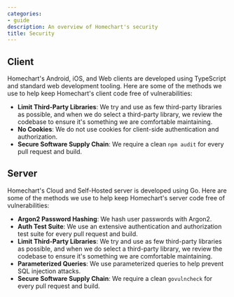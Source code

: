 ```yaml
---
categories:
- guide
description: An overview of Homechart's security
title: Security
---
```


## Client

Homechart's Android, iOS, and Web clients are developed using TypeScript and standard web development tooling.  Here are some of the methods we use to help keep Homechart's client code free of vulnerabilities:

- **Limit Third-Party Libraries**: We try and use as few third-party libraries as possible, and when we do select a third-party library, we review the codebase to ensure it's something we are comfortable maintaining.
- **No Cookies**: We do not use cookies for client-side authentication and authorization.
- **Secure Software Supply Chain**: We require a clean `npm audit` for every pull request and build.

## Server

Homechart's Cloud and Self-Hosted server is developed using Go.  Here are some of the methods we use to help keep Homechart's server code free of vulnerabilities:

- **Argon2 Password Hashing**: We hash user passwords with Argon2.
- **Auth Test Suite**: We use an extensive authentication and authorization test suite for every pull request and build.
- **Limit Third-Party Libraries**: We try and use as few third-party libraries as possible, and when we do select a third-party library, we review the codebase to ensure it's something we are comfortable maintaining.
- **Parameterized Queries**: We use parameterized queries to help prevent SQL injection attacks.
- **Secure Software Supply Chain**: We require a clean `govulncheck` for every pull request and build.
